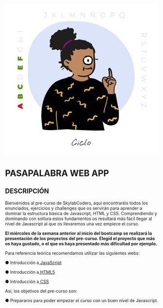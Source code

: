 ![logo](/README/pasapalabra_character.png)

# PASAPALABRA WEB APP

## DESCRIPCIÓN

Bienvenidos al pre-curso de SkylabCoders, aquí encontraréis todos los enunciados, ejercicios y challenges que os servirán para aprender a dominar la estructura básica de Javascript, HTML y CSS. Comprendiendo y dominando con soltura estos fundamentos os resultará más fácil llegar al nivel de Javascript al que os llevaremos una vez empiece el curso.

<strong>El miércoles de la semana anterior al inicio del bootcamp se realizará la presentación de los proyectos del pre-curso. Elegid el proyecto que más os haya gustado, o el que os haya presentado más dificultad por ejemplo.</strong>

Para referencia teórica recomendamos utilizar las siguientes webs:

● Introducción a[ JavaScript](https://lenguajejs.com/p/javascript/)

● Introducción a[ HTML5](https://lenguajehtml.com/p/html/)

● Introducción a[ CSS](https://lenguajecss.com/p/css/)

Así, los objetivos del pre-curso son:

● Prepararos para poder empezar el curso con un buen nivel de Javascript.
